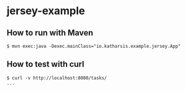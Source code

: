 # jersey-example

## How to run with Maven

    $ mvn exec:java -Dexec.mainClass="io.katharsis.example.jersey.App"

## How to test with curl

    $ curl -v http://localhost:8080/tasks/
    ...
